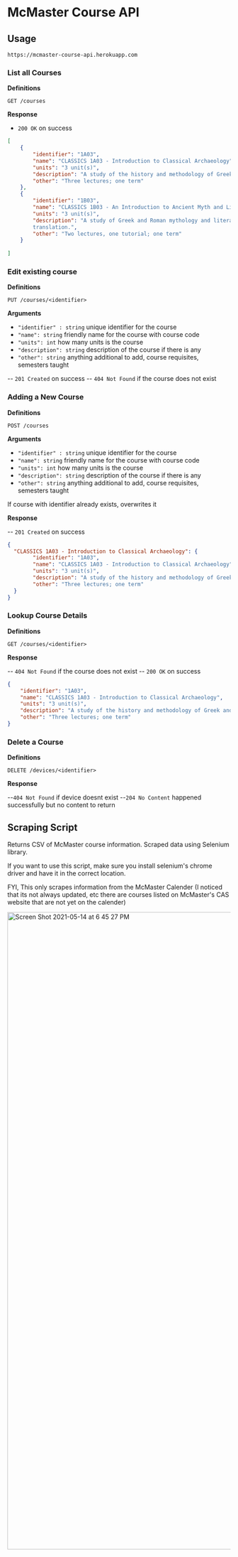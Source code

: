 # McMaster Course API

## Usage

```https://mcmaster-course-api.herokuapp.com```

### List all Courses

**Definitions**

`GET /courses`

**Response**

- `200 OK` on success

```json
[
    {
        "identifier": "1A03",
        "name": "CLASSICS 1A03 - Introduction to Classical Archaeology",
        "units": "3 unit(s)",
        "description": "A study of the history and methodology of Greek and Roman archaeology illustrated with materials from excavated sites.",
        "other": "Three lectures; one term"
    },
    {
        "identifier": "1B03",
        "name": "CLASSICS 1B03 - An Introduction to Ancient Myth and Literature",
        "units": "3 unit(s)",
        "description": "A study of Greek and Roman mythology and literature. Texts such as Homer, Virgil and Greek tragedies will be read in    
        translation.",
        "other": "Two lectures, one tutorial; one term"
    }
 
]

```

### Edit existing course

**Definitions**

`PUT /courses/<identifier>`

**Arguments** 

- `"identifier" : string` unique identifier for the course
- `"name": string` friendly name for the course with course code
- `"units": int` how many units is the course
- `"description": string` description of the course if there is any
- `"other": string` anything additional to add, course requisites, semesters taught

-- `201 Created` on success
-- `404 Not Found` if the course does not exist

### Adding a New Course

**Definitions**

`POST /courses`

**Arguments**

- `"identifier" : string` unique identifier for the course
- `"name": string` friendly name for the course with course code
- `"units": int` how many units is the course
- `"description": string` description of the course if there is any
- `"other": string` anything additional to add, course requisites, semesters taught

If course with identifier already exists, overwrites it

**Response**

-- `201 Created` on success

```json
{
  "CLASSICS 1A03 - Introduction to Classical Archaeology": {
        "identifier": "1A03",
        "name": "CLASSICS 1A03 - Introduction to Classical Archaeology",
        "units": "3 unit(s)",
        "description": "A study of the history and methodology of Greek and Roman archaeology illustrated with materials from excavated sites.",
        "other": "Three lectures; one term"
  }
}
```

### Lookup Course Details

**Definitions**

`GET /courses/<identifier>`

**Response**

-- `404 Not Found` if the course does not exist
-- `200 OK` on success

```json
{
    "identifier": "1A03",
    "name": "CLASSICS 1A03 - Introduction to Classical Archaeology",
    "units": "3 unit(s)",
    "description": "A study of the history and methodology of Greek and Roman archaeology illustrated with materials from excavated sites.",
    "other": "Three lectures; one term"
}
```

### Delete a Course

**Definitions**

`DELETE /devices/<identifier>`

**Response**

--`404 Not Found` if device doesnt exist
--`204 No Content` happened successfully but no content to return


## Scraping Script

Returns CSV of McMaster course information.
Scraped data using Selenium library.

If you want to use this script, make sure you install selenium's chrome driver and have it in the correct location.

FYI, This only scrapes information from the McMaster Calender (I noticed that its not always updated, etc there are courses listed on McMaster's CAS website that are not yet on the calender)

<img width="1435" alt="Screen Shot 2021-05-14 at 6 45 27 PM" src="https://user-images.githubusercontent.com/77026758/118338607-8dd4aa80-b4e4-11eb-857e-225d90752009.png">

